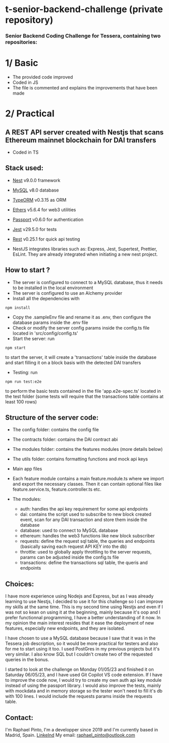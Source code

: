 # t-senior-backend-challenge (private repository)

### Senior Backend Coding Challenge for Tessera, containing two repositories:

# 1/ Basic

- The provided code improved
- Coded in JS
- The file is commented and explains the improvements that have been made

# 2/ Practical

## A REST API server created with Nestjs that scans Ethereum mainnet blockchain for DAI transfers 
- Coded in TS
## Stack used:
  - [Nest](https://docs.nestjs.com/) v9.0.0 framework
  - [MySQL](https://dev.mysql.com/) v8.0 database
  - [TypeORM](https://typeorm.io/) v0.3.15 as ORM
  - [Ethers](https://docs.ethers.org/v5/) v5.6.4 for web3 utilities
  - [Passport](https://www.passportjs.org/) v0.6.0 for authentication
  - [Jest](https://jestjs.io/docs/getting-started) v29.5.0 for tests
  - [Rest](https://marketplace.visualstudio.com/items?itemName=humao.rest-client) v0.25.1 for quick api testing

- NestJS integrates libraries such as: Express, Jest, Supertest, Prettier, EsLint. They are already integrated when initiating a new nest project.

## How to start ?
  - The server is configured to connect to a MySQL database, thus it needs to be installed in the local environment
  - The server is configured to use an Alchemy provider
  - Install all the dependencies with 
```
npm install
```
  - Copy the .sampleEnv file and rename it as .env, then configure the database params inside the .env file
  - Check or modify the server config params inside the config.ts file located in 'src/config/config.ts' 
  - Start the server: run 
```
npm start
``` 
to start the server, it will create a 'transactions' table inside the database and start filling it on a block basis with the detected DAI transfers
  - Testing: run 
```
npm run test:e2e
``` 
to perform the basic tests contained in the file 'app.e2e-spec.ts' located in the test folder (some tests will require that the transactions table contains at least 100 rows)

## Structure of the server code:
- The config folder: contains the config file
- The contracts folder: contains the DAI contract abi
- The modules folder: contains the features modules (more details below)
- The utils folder: contains formatting functions and mock api keys
- Main app files

- Each feature module contains a main feature.module.ts where we import and export the necessary classes. Then it can contain optional files like feature.service.ts, feature.controller.ts etc.
- The modules:
  - auth: handles the api key requirement for some api endpoints
  - dai: contains the script used to subscribe to new block created event, scan for any DAI transaction and store them inside the database
  - database: used to connect to MySQL database
  - ethereum: handles the web3 functions like new block subscriber
  - requests: define the request sql table, the queries and endpoints (basically saving each request API KEY into the db)
  - throttle: used to globally apply throttling to the server requests, params can be adjusted inside the config.ts file
  - transactions: define the transactions sql table, the queris and endpoints

## Choices:
I have more experience using Nodejs and Express, but as I was already learning to use Nestjs, I decided to use it for this challenge so I can improve my skills at the same time. This is my second time using Nestjs and even if I was not so kean on using it at the beginning, mainly because it's oop and I prefer functionnal programming, I have a better understanding of it now. In my opinion the main interest resides that it ease the deployment of new features, especially new endpoints, and they are isolated.

I have chosen to use a MySQL database because I saw that it was in the Tessera job description, so it would be more practical for testers and also for me to start using it too. I used PostGres in my previous projects but it's very similar. I also know SQL but I couldn't create two of the requested queries in the bonus.



I started to look at the challenge on Monday 01/05/23 and finished it on Saturday 06/05/23, and I have used Git Copilot VS code extension.
If I have to improve the code now, I would try to create my own auth api key module instead of using the passport library.
I would also improve the tests, mainly with mockdata and in memory storage so the tester won't need to fill it's db with 100 lines.
I would include the requests params inside the requests table.

## Contact:
I'm Raphael Pinto, I'm a developper since 2019 and I'm currently based in Madrid, Spain.
[LinkeInd](https://www.linkedin.com/in/raphael-pinto-gregorio-660b2579/)
My email: raphael_pinto@outlook.com